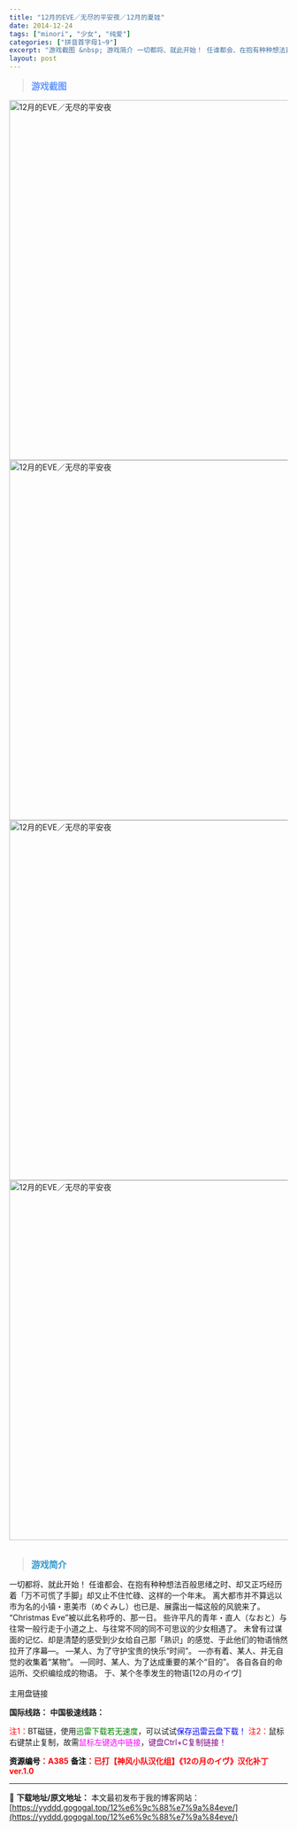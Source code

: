 ```yaml
---
title: "12月的EVE／无尽的平安夜／12月的夏娃"
date: 2014-12-24
tags: ["minori", "少女", "纯爱"]
categories: ["拼音首字母1~9"]
excerpt: "游戏截图 &nbsp; 游戏简介 一切都将、就此开始！ 任谁都会、在抱有种种想法百般思绪之时、却又正巧经历着「万不可慌了手脚」却又止不住忙碌、这样的一个年末。 离大都市并不算远以市为名的小镇・恵美市（めぐみし）也已是、展露出一幅这般的风貌来了。 “Christmas Eve”被以此名称呼的、那一日。&hellip;"
layout: post
---
```


<blockquote><b><span style="font-size: 12pt; color: #6699ff;">游戏截图</span></b></blockquote>
<div><img title="点击放大" src="https://yyddd.gogogal.top/wp-content/uploads/2025/04/20250410_67f79129358ac.webp" alt="12月的EVE／无尽的平安夜" width="650" /></div>
<div><img title="点击放大" src="https://yyddd.gogogal.top/wp-content/uploads/2025/04/20250410_67f7912b03332.webp" alt="12月的EVE／无尽的平安夜" width="650" /></div>
<div><img title="点击放大" src="https://yyddd.gogogal.top/wp-content/uploads/2025/04/20250410_67f7912ca12c2.webp" alt="12月的EVE／无尽的平安夜" width="650" /></div>
<div><img title="点击放大" src="https://yyddd.gogogal.top/wp-content/uploads/2025/04/20250410_67f7912e51173.webp" alt="12月的EVE／无尽的平安夜" width="650" /></div>
&nbsp;
<blockquote><b><span style="font-size: 12pt; color: #3399cc;">游戏简介</span></b></blockquote>
<div>一切都将、就此开始！
任谁都会、在抱有种种想法百般思绪之时、却又正巧经历着「万不可慌了手脚」却又止不住忙碌、这样的一个年末。
离大都市并不算远以市为名的小镇・恵美市（めぐみし）也已是、展露出一幅这般的风貌来了。
“Christmas Eve”被以此名称呼的、那一日。
些许平凡的青年・直人（なおと）与往常一般行走于小道之上、与往常不同的同不可思议的少女相遇了。
未曾有过谋面的记忆、却是清楚的感受到少女给自己那「熟识」的感觉、于此他们的物语悄然拉开了序幕―。
―某人、为了守护宝贵的快乐“时间”。
―亦有着、某人、并无自觉的收集着“某物”。
―同时、某人、为了达成重要的某个“目的”。
各自各自的命运所、交织编绘成的物语。
于、某个冬季发生的物语[12の月のイヴ]</div>
&nbsp;
<div class="panel panel-primary">
<div class="panel-heading">主用盘链接</div>
<div class="panel-body">

<b>国际线路：</b>
<b>中国极速线路：</b>


<span style="color: #ff0000;">注1：</span>BT磁链，使用<span style="color: #008000;">迅雷下载若无速度</span>，可以试试<span style="color: #0000ff;">保存迅雷云盘下载！</span>
<span style="color: #ff0000;">注2：</span>鼠标右键禁止复制，故需<span style="color: #ff00ff;">鼠标左键选中链接</span>，<span style="color: #800080;">键盘Ctrl+C复制链接！</span>

</div>
<div class="panel-footer"><span style="color: #ff0000;"><b><span style="color: #000000;">资源编号</span>：A385</b></span>
<span style="color: #ff0000;"><b><span style="color: #000000;">备注</span>：已打【神风小队汉化组】《12の月のイヴ》汉化补丁ver.1.0</b></span></div>
</div>

---
📖 **下载地址/原文地址：** 本文最初发布于我的博客网站：[https://yyddd.gogogal.top/12%e6%9c%88%e7%9a%84eve/](https://yyddd.gogogal.top/12%e6%9c%88%e7%9a%84eve/)
